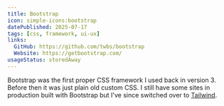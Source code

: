 ```yaml
---
title: Bootstrap
icon: simple-icons:bootstrap
datePublished: 2025-07-17
tags: [css, framework, ui-ux]
links:
  GitHub: https://github.com/twbs/bootstrap
  Website: https://getbootstrap.com/
usageStatus: storedAway
---
```


Bootstrap was the first proper CSS framework I used back in version 3. Before
then it was just plain old custom CSS. I still have some sites in production
built with Bootstrap but I've since switched over to
[Tailwind](/tools/tailwind/).
